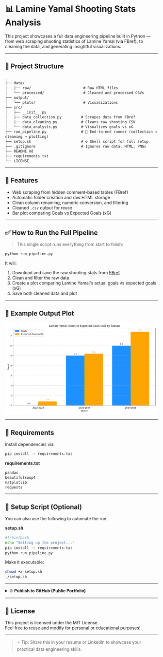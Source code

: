 
# 📊 Lamine Yamal Shooting Stats Analysis

This project showcases a full data engineering pipeline built in Python — from web scraping shooting statistics of Lamine Yamal (via FBref), to cleaning the data, and generating insightful visualizations.

---

## 📁 Project Structure

```
.
├── data/
│   ├── raw/                        # Raw HTML files
│   └── processed/                  # Cleaned and processed CSVs
├── output/
│   └── plots/                      # Visualizations
├── src/
│   ├── __init__.py
│   ├── data_collection.py         # Scrapes data from FBref
│   ├── data_cleaning.py           # Cleans raw shooting CSV
│   └── data_analysis.py           # Visualizes goals vs xG
├── run_pipeline.py                # 🔁 End-to-end runner (collection → cleaning → plotting)
├── setup.sh                       # ⚙️ Shell script for full setup
├── .gitignore                     # Ignores raw data, HTML, PNGs
├── README.md
├── requirements.txt
└── LICENSE
```

---

## 🚀 Features

- Web scraping from hidden comment-based tables (FBref)
- Automatic folder creation and raw HTML storage
- Clean column renaming, numeric conversion, and filtering
- Cleaned `.csv` output for reuse
- Bar plot comparing Goals vs Expected Goals (xG)

---

## ✅ How to Run the Full Pipeline

> This single script runs everything from start to finish:

```bash
python run_pipeline.py
```

It will:
1. Download and save the raw shooting stats from [FBref](https://fbref.com/en/players/82ec26c1/Lamine-Yamal)
2. Clean and filter the raw data
3. Create a plot comparing Lamine Yamal's actual goals vs expected goals (xG)
4. Save both cleaned data and plot

---

## 📸 Example Output Plot

![Goals vs xG](output/plots/goals_vs_xg.png)

---

## 🧪 Requirements

Install dependencies via:

```bash
pip install -r requirements.txt
```

**requirements.txt**
```
pandas
beautifulsoup4
matplotlib
requests
```

---

## 🐍 Setup Script (Optional)

You can also use the following to automate the run:

**setup.sh**
```bash
#!/bin/bash
echo "Setting up the project..."
pip install -r requirements.txt
python run_pipeline.py
```

Make it executable:
```bash
chmod +x setup.sh
./setup.sh
```

---

<details>
<summary>🌐 <strong>Publish to GitHub (Public Portfolio)</strong></summary>

1. Create a GitHub repo (e.g., `football-data-pipeline`)
2. In your terminal:

```bash
git init
git add .
git commit -m "Initial commit - football data engineering pipeline"
git branch -M main
git remote add origin https://github.com/YOUR_USERNAME/football-data-pipeline.git
git push -u origin main
```

3. Add a proper description and tags in the GitHub repo (e.g., `data-engineering`, `football`, `portfolio`, `ETL`, `python`)
</details>

---

## 📄 License

This project is licensed under the MIT License.  
Feel free to reuse and modify for personal or educational purposes!

---

> ⭐ Tip: Share this in your resume or LinkedIn to showcase your practical data engineering skills.
